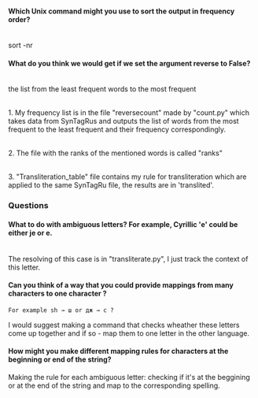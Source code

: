 #### Which Unix command might you use to sort the output in frequency order?
<br />
sort -nr
<br />

#### What do you think we would get if we set the argument reverse to False?
<br /> the list from the least frequent words to the most frequent
<br />

<br /> 1. My frequency list is in the file "reversecount" made by "count.py" which takes data from SynTagRus and outputs the list of words from the most frequent 
to the least frequent and their frequency correspondingly.<br />

<br /> 2. The file with the ranks of the mentioned words is called "ranks" <br />

<br /> 3. "Transliteration_table" file contains my rule for transliteration which are applied to the same SynTagRu file, the results are in 'translited'.
<br />

### Questions
#### What to do with ambiguous letters? For example, Cyrillic 'е' could be either je or e.
<br />
The resolving of this case is in "transliterate.py", I just track the context of this letter.
<br />

#### Can you think of a way that you could provide mappings from many characters to one character ?
	For example sh → ш or дж → c ? 
I would suggest making a command that checks wheather these letters come up together and if so - map them to one letter in the other language.

#### How might you make different mapping rules for characters at the beginning or end of the string?
Making the rule for each ambiguous letter: checking if it's at the beggining or at the end of the string and map to the corresponding spelling.
